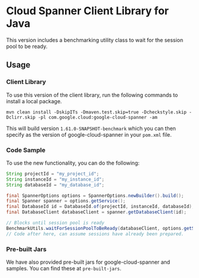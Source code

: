 # Cloud Spanner Client Library for Java

This version includes a benchmarking utility class to wait for the session pool to be ready.

## Usage

### Client Library

To use this version of the client library, run the following commands to install a local package.

```
mvn clean install -DskipITs -Dmaven.test.skip=true -Dcheckstyle.skip -Dclirr.skip -pl com.google.cloud:google-cloud-spanner -am
```

This will build version `1.61.0-SNAPSHOT-benchmark` which you can then specify as the version of google-cloud-spanner in your `pom.xml` file.

### Code Sample

To use the new functionality, you can do the following:

```java
String projectId = "my_project_id";
String instanceId = "my_instance_id";
String databaseId = "my_database_id";

final SpannerOptions options = SpannerOptions.newBuilder().build();
final Spanner spanner = options.getService();
final DatabaseId id = DatabaseId.of(projectId, instanceId, databaseId);
final DatabaseClient databaseClient = spanner.getDatabaseClient(id);

// Blocks until session pool is ready
BenchmarkUtils.waitForSessionPoolToBeReady(databaseClient, options.getSessionPoolOptions());
// Code after here, can assume sessions have already been prepared.
```

### Pre-built Jars

We have also provided pre-built jars for google-cloud-spanner and samples. You can find these at `pre-built-jars`.
